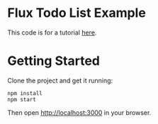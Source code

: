 # Flux Todo List Example

This code is for a tutorial [here](http://tylermcginnis.com/reactjs-tutorial-pt-3-architecting-react-js-apps-with-flux/).

# Getting Started

Clone the project and get it running:
```
npm install
npm start
```

Then open [http://localhost:3000](http://localhost:3000) in your browser.
